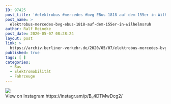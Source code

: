 ```yaml
---
ID: 97425
post_title: '#elektrobus #mercedes #bvg EBus 1818 auf dem 155er in Wilhelmsruh'
post_name: >
  elektrobus-mercedes-bvg-ebus-1818-auf-dem-155er-in-wilhelmsruh
author: Ralf Reineke
post_date: 2020-05-07 08:28:24
layout: post
link: >
  https://archiv.berliner-verkehr.de/2020/05/07/elektrobus-mercedes-bvg-ebus-1818-auf-dem-155er-in-wilhelmsruh/
published: true
tags: [ ]
categories:
  - Bus
  - Elektromobilität
  - Fahrzeuge
---
```

<div><img src='https://scontent-iad3-1.xx.fbcdn.net/v/t51.29350-15/95930784_155486485997782_6097514354495675846_n.jpg?_nc_cat=109&_nc_sid=8ae9d6&_nc_ohc=sLbHH1dtiYkAX-RmufC&_nc_ht=scontent-iad3-1.xx&oh=ed1a6c5bd18d16ce47279579a4c98a85&oe=5ED96E11' style='max-width:600px;' /><br/><div>View on Instagram https://instagr.am/p/B_4DTMwDcg2/</div></div>